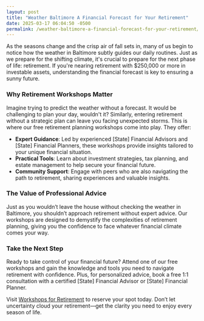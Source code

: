 ```yaml
---
layout: post
title: "Weather Baltimore A Financial Forecast for Your Retirement"
date: 2025-03-17 06:04:50 -0500
permalink: /weather-baltimore-a-financial-forecast-for-your-retirement/
---
```



As the seasons change and the crisp air of fall sets in, many of us begin to notice how the weather in Baltimore subtly guides our daily routines. Just as we prepare for the shifting climate, it's crucial to prepare for the next phase of life: retirement. If you're nearing retirement with $250,000 or more in investable assets, understanding the financial forecast is key to ensuring a sunny future.

### Why Retirement Workshops Matter

Imagine trying to predict the weather without a forecast. It would be challenging to plan your day, wouldn't it? Similarly, entering retirement without a strategic plan can leave you facing unexpected storms. This is where our free retirement planning workshops come into play. They offer:

- **Expert Guidance**: Led by experienced [State] Financial Advisors and [State] Financial Planners, these workshops provide insights tailored to your unique financial situation.
- **Practical Tools**: Learn about investment strategies, tax planning, and estate management to help secure your financial future.
- **Community Support**: Engage with peers who are also navigating the path to retirement, sharing experiences and valuable insights.

### The Value of Professional Advice

Just as you wouldn’t leave the house without checking the weather in Baltimore, you shouldn’t approach retirement without expert advice. Our workshops are designed to demystify the complexities of retirement planning, giving you the confidence to face whatever financial climate comes your way.

### Take the Next Step

Ready to take control of your financial future? Attend one of our free workshops and gain the knowledge and tools you need to navigate retirement with confidence. Plus, for personalized advice, book a free 1:1 consultation with a certified [State] Financial Advisor or [State] Financial Planner.

Visit [Workshops for Retirement](https://workshopsforretirement.com) to reserve your spot today. Don’t let uncertainty cloud your retirement—get the clarity you need to enjoy every season of life.